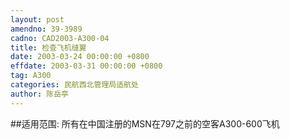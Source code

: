 ```yaml
---
layout: post
amendno: 39-3989
cadno: CAD2003-A300-04
title: 检查飞机缝翼
date: 2003-03-24 00:00:00 +0800
effdate: 2003-03-31 00:00:00 +0800
tag: A300
categories: 民航西北管理局适航处
author: 陈岳亭
---
```


##适用范围:
所有在中国注册的MSN在797之前的空客A300-600飞机

